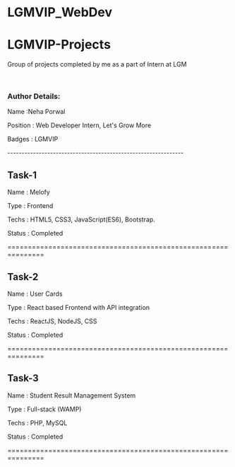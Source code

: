 # LGMVIP_WebDev


# LGMVIP-Projects
Group of projects completed by me as a part of Intern at LGM

<br>

### Author Details:
<p>Name     :Neha Porwal</p>
<p>Position : Web Developer Intern, Let's Grow More</p>
<p>Badges   : LGMVIP</p>
--------------------------------------------------------------


## Task-1
<p>Name       : Melofy</p>
<p>Type       : Frontend </p>
<p>Techs      : HTML5, CSS3, JavaScript(ES6), Bootstrap.</p>
<p>Status     : Completed</p>



===============================================================

## Task-2
<p>Name       : User Cards</p>
<p>Type       : React based Frontend with API integration</p>
<p>Techs      : ReactJS, NodeJS, CSS</p>
<p>Status     : Completed</p>



===============================================================

## Task-3
<p>Name       : Student Result Management System</p>
<p>Type       : Full-stack (WAMP)</p>
<p>Techs      :  PHP, MySQL</p>
<p>Status     : Completed</p>


===============================================================

